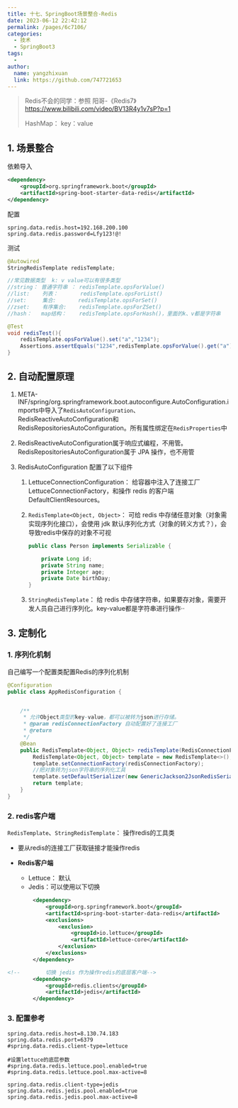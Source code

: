 ```yaml
---
title: 十七、SpringBoot场景整合-Redis
date: 2023-06-12 22:42:12
permalink: /pages/6c7106/
categories:
  - 技术
  - SpringBoot3
tags:
  - 
author: 
  name: yangzhixuan
  link: https://github.com/747721653
---
```

>Redis不会的同学：参照 阳哥-《Redis7》 https://www.bilibili.com/video/BV13R4y1v7sP?p=1
>
>HashMap： key：value

## 1. 场景整合

依赖导入

```xml
<dependency>
    <groupId>org.springframework.boot</groupId>
    <artifactId>spring-boot-starter-data-redis</artifactId>
</dependency>
```

配置

```properties
spring.data.redis.host=192.168.200.100
spring.data.redis.password=Lfy123!@!
```

测试

```java
@Autowired
StringRedisTemplate redisTemplate;

//常见数据类型  k: v value可以有很多类型
//string： 普通字符串 ： redisTemplate.opsForValue()
//list:    列表：       redisTemplate.opsForList()
//set:     集合:       redisTemplate.opsForSet()
//zset:    有序集合:    redisTemplate.opsForZSet()
//hash：   map结构：    redisTemplate.opsForHash()，里面的k、v都是字符串

@Test
void redisTest(){
    redisTemplate.opsForValue().set("a","1234");
    Assertions.assertEquals("1234",redisTemplate.opsForValue().get("a"));
}
```

## 2. 自动配置原理

1. META-INF/spring/org.springframework.boot.autoconfigure.AutoConfiguration.imports中导入了`RedisAutoConfiguration`、RedisReactiveAutoConfiguration和RedisRepositoriesAutoConfiguration。所有属性绑定在`RedisProperties`中

2. RedisReactiveAutoConfiguration属于响应式编程，不用管。RedisRepositoriesAutoConfiguration属于 JPA 操作，也不用管

3. RedisAutoConfiguration 配置了以下组件

    1. LettuceConnectionConfiguration： 给容器中注入了连接工厂LettuceConnectionFactory，和操作 redis 的客户端DefaultClientResources。

    2. `RedisTemplate<Object, Object>`： 可给 redis 中存储任意对象（对象需实现序列化接口），会使用 jdk 默认序列化方式（对象的转义方式？），会导致redis中保存的对象不可视

       ```java
       public class Person implements Serializable {
       
           private Long id;
           private String name;
           private Integer age;
           private Date birthDay;
       }
       
       ```

    3. `StringRedisTemplate`： 给 redis 中存储字符串，如果要存对象，需要开发人员自己进行序列化。key-value都是字符串进行操作··



## 3. 定制化

### 1. 序列化机制

自己编写一个配置类配置Redis的序列化机制

```java
@Configuration
public class AppRedisConfiguration {


    /**
     * 允许Object类型的key-value，都可以被转为json进行存储。
     * @param redisConnectionFactory 自动配置好了连接工厂
     * @return
     */
    @Bean
    public RedisTemplate<Object, Object> redisTemplate(RedisConnectionFactory redisConnectionFactory) {
        RedisTemplate<Object, Object> template = new RedisTemplate<>();
        template.setConnectionFactory(redisConnectionFactory);
        //把对象转为json字符串的序列化工具
        template.setDefaultSerializer(new GenericJackson2JsonRedisSerializer());
        return template;
    }
}
```

### 2. redis客户端

`RedisTemplate`、`StringRedisTemplate`： 操作redis的工具类

- 要从redis的连接工厂获取链接才能操作redis

- **Redis客户端**

    * Lettuce： 默认

    - Jedis：可以使用以下切换

```xml
        <dependency>
            <groupId>org.springframework.boot</groupId>
            <artifactId>spring-boot-starter-data-redis</artifactId>
            <exclusions>
                <exclusion>
                    <groupId>io.lettuce</groupId>
                    <artifactId>lettuce-core</artifactId>
                </exclusion>
            </exclusions>
        </dependency>

<!--        切换 jedis 作为操作redis的底层客户端-->
        <dependency>
            <groupId>redis.clients</groupId>
            <artifactId>jedis</artifactId>
        </dependency>
```

### 3. 配置参考

```properties
spring.data.redis.host=8.130.74.183
spring.data.redis.port=6379
#spring.data.redis.client-type=lettuce

#设置lettuce的底层参数
#spring.data.redis.lettuce.pool.enabled=true
#spring.data.redis.lettuce.pool.max-active=8

spring.data.redis.client-type=jedis
spring.data.redis.jedis.pool.enabled=true
spring.data.redis.jedis.pool.max-active=8
```


